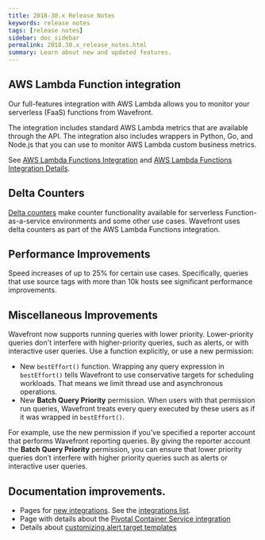 ```yaml
---
title: 2018-30.x Release Notes
keywords: release notes
tags: [release notes]
sidebar: doc_sidebar
permalink: 2018.30.x_release_notes.html
summary: Learn about new and updated features.
---
```



## AWS Lambda Function integration

Our full-features integration with AWS Lambda allows you to monitor your serverless (FaaS) functions from Wavefront.

The integration includes standard AWS Lambda metrics that are available through the API. The integration also includes wrappers in Python, Go, and Node.js that you can use to monitor AWS Lambda custom business metrics.

See [AWS Lambda Functions Integration](aws-lambda-functions.html) and [AWS Lambda Functions Integration Details](integrations_aws_lambda.html).

## Delta Counters

[Delta counters](delta_counters.html) make counter functionality available for serverless Function-as-a-service environments and some other use cases. Wavefront uses delta counters as part of the AWS Lambda Functions integration.

## Performance Improvements
Speed increases of up to 25% for certain use cases. Specifically, queries that use source tags with more than 10k hosts see significant performance improvements.

## Miscellaneous Improvements

Wavefront now supports running queries with lower priority. Lower-priority queries don't interfere with higher-priority queries, such as alerts, or with interactive user queries. Use a function explicitly, or use a new permission:
  - New `bestEffort()` function. Wrapping any query expression in `bestEffort()` tells Wavefront to use conservative targets for scheduling workloads. That means we limit thread use and asynchronous operations.
  - New **Batch Query Priority** permission. When users with that permission run queries, Wavefront treats every query executed by these users as if it was wrapped in `bestEffort()`.

  For example, use the new permission if you’ve specified a reporter account that performs Wavefront reporting queries. By giving the reporter account the **Batch Query Priority** permission, you can ensure that lower priority queries don’t interfere with higher priority queries such as alerts or interactive user queries.

## Documentation improvements.

  - Pages for [new integrations](integrations_new_changed.html#july-2018). See the [integrations list](https://docs.wavefront.com/label_integrations%20list.html).
  - Page with details about the [Pivotal Container Service integration](integrations_pks.html)
  - Details about [customizing alert target templates](alert_target_customizing.html)
